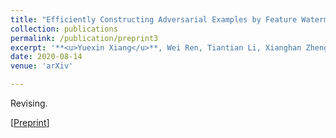 ```yaml
---
title: "Efficiently Constructing Adversarial Examples by Feature Watermarking"
collection: publications
permalink: /publication/preprint3
excerpt: '**<u>Yuexin Xiang</u>**, Wei Ren, Tiantian Li, Xianghan Zheng, Tianqing Zhu, and Kim-Kwang Raymond Choo'
date: 2020-08-14
venue: 'arXiv'

---
```


Revising.

[[Preprint](https://arxiv.org/abs/2105.08876)]




